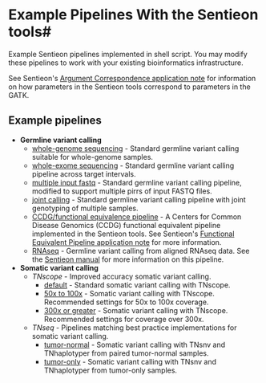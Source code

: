 # Example Pipelines With the Sentieon tools#

Example Sentieon pipelines implemented in shell script. You may modify these pipelines to work with your existing bioinformatics infrastructure.

See Sentieon's [Argument Correspondence application note][correspondence] for information on how parameters in the Sentieon tools correspond to parameters in the GATK.

## Example pipelines ##
- **Germline variant calling**
  - [whole-genome sequencing][wgs] - Standard germline variant calling suitable for whole-genome samples.
  - [whole-exome sequencing][wes] - Standard germline variant calling pipeline across target intervals.
  - [multiple input fastq][multi] - Standard germline variant calling pipeline, modified to support multiple pirrs of input FASTQ files.
  - [joint calling][joint] - Standard germline variant calling pipeline with joint genotyping of multiple samples.
  - [CCDG/functional equivalence pipeline][ccdg] - A Centers for Common Disease Genomics (CCDG) functional equivalent pipeline implemented in the Sentieon tools. See Sentieon's [Functional Equivalent Pipeline application note][fe-app] for more information.
  - [RNAseq][rna] - Germline variant calling from aligned RNAseq data. See the [Sentieon manual][rna-doc] for more information on this pipeline.
- **Somatic variant calling**
  - *TNscope* - Improved accuracy somatic variant calling.
    - [default][tnscope] - Standard somatic variant calling with TNscope.
    - [50x to 100x][50x] - Somatic variant calling with TNscope. Recommended settings for 50x to 100x coverage.
    - [300x or greater][300x] - Somatic variant calling with TNscope. Recommended settings for coverage over 300x.
  - *TNseq* - Pipelines matching best practice implementations for somatic variant calling.
    - [tumor-normal][tn-paired] - Somatic variant calling with TNsnv and TNhaplotyper from paired tumor-normal samples.
    - [tumor-only][tumor-only] - Somatic variant calling with TNsnv and TNhaplotyper from tumor-only samples.

[correspondence]: https://support.sentieon.com/appnotes/arguments/
[wgs]: germline/wgs.sh
[wes]: germline/wes-interval.sh
[multi]: germline/multi-FASTQ.sh
[joint]: germline/joint-calling.sh
[ccdg]: germline/ccdg_functional-equivalent.sh
[fe-app]: https://support.sentieon.com/appnotes/functional_equivalent/
[rna]: germline/RNAseq-calling.sh
[rna-doc]: https://support.sentieon.com/manual/RNA_call/rna/
[tnscope]: somatic/TNscope/default.sh
[50x]: somatic/TNscope/50x_to_100x.sh
[300x]: somatic/TNscope/300x_or_greater.sh
[tn-paired]: somatic/TNseq/tumor_normal.sh
[tumor-only]: somatic/TNseq/tumor_only.sh
